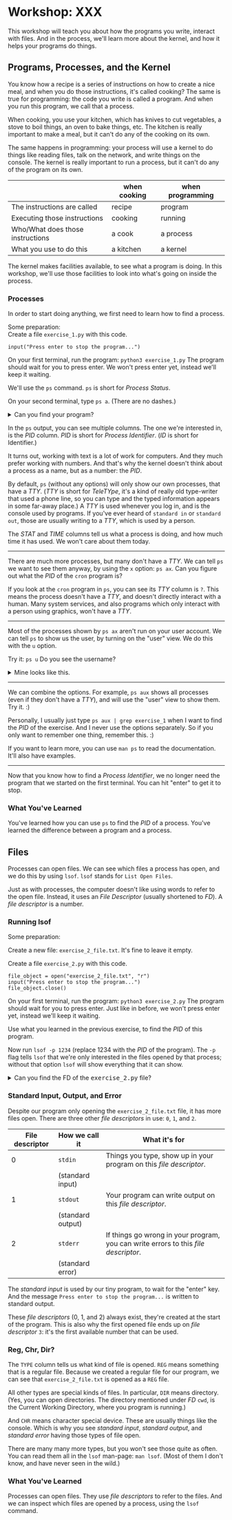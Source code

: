 # Workshop: XXX

This workshop will teach you about how the programs you write, interact with files.
And in the process, we'll learn more about the kernel, and how it helps your programs do things.



## Programs, Processes, and the Kernel
<!-- XXX
  Maybe remove the kitchen/kernel from this section?
  It's not used much beyond telling that kernels think of processes by a number...
  Instead of saying that the kernel needs this to be a number,
  we can say the computer needs this to be a number instead.
  -->

<!--
  Am comparing a program, process, and kernel, to an analogy of cooking.
  The analogy is not perfect, but I hope it works sufficiently well to get people an idea.
  Truth is, kernels are super nebulous to explain, and we kind of don't want to dive in deeply.
  -->

You know how a recipe is a series of instructions on how to create a nice meal, and when you do those instructions, it's called cooking?
The same is true for programming: the code you write is called a program.
And when you run this program, we call that a process.

When cooking, you use your kitchen, which has knives to cut vegetables, a stove to boil things, an oven to bake things, etc.
The kitchen is really important to make a meal, but it can't do any of the cooking on its own.

The same happens in programming: your process will use a kernel to do things like reading files, talk on the network, and write things on the console.
The kernel is really important to run a process, but it can't do any of the program on its own.

|                                  | when cooking  | when programming |
|----------------------------------|---------------|------------------|
| The instructions are called      | recipe        | program          |
| Executing those instructions     | cooking       | running          |
| Who/What does those instructions | a cook        | a process        |
| What you use to do this          | a kitchen     | a kernel         |

The kernel makes facilities available, to see what a program is doing.
In this workshop, we'll use those facilities to look into what's going on inside the process.



### Processes

In order to start doing anything, we first need to learn how to find a process.

Some preparation:  
Create a file `exercise_1.py` with this code.
```
input("Press enter to stop the program...")
```
On your first terminal, run the program: `python3 exercise_1.py`
The program should wait for you to press enter.
We won't press enter yet, instead we'll keep it waiting.

<!--
  I'm teaching the BSD invocation of ps.
  Yes, it's older, and doesn't have friendly dashes.
  But it works also on BSDs and apple 'puters.
  Also, it's the syntax I'm used to.
  -->

We'll use the `ps` command.
`ps` is short for *Process Status*.
<!--
  The linux man-page doesn't tell you this.
  -->

On your second terminal, type `ps a`.
(There are no dashes.)
<!--
  On BSD, you can just use `ps`. But on linux, that selects only processes on the current terminal.
  Since we're using a second terminal, that wouldn't show out python process.
  Unix is messy like that. :P
  -->
<details>
<summary>Can you find your program?</summary>

The `ps a` command should show you something like this:
```
ariane@ubuntu2204:~$ ps a
    PID TTY      STAT   TIME COMMAND
    664 tty1     Ss+    0:00 /sbin/agetty -o -p -- \u --noclear tty1 linux
  62705 pts/0    Ss     0:00 -bash
  62849 pts/1    Ss     0:00 -bash
  63235 ttyS0    Ss+    0:00 /sbin/agetty -o -p -- \u --keep-baud 115200,57600,38400,9600 ttyS0
  64981 pts/1    S+     0:00 python3 exercise_1.py
  64983 pts/0    R+     0:00 ps a
```

In the example output, you can see the program on the second-to-last line:
```
  64981 pts/1    S+     0:00 python3 exercise_1.py
```

</details>

In the `ps` output, you can see multiple columns.
The one we're interested in, is the *PID* column.
*PID* is short for *Process Identifier*.
(*ID* is short for Identifier.)

It turns out, working with text is a lot of work for computers.
And they much prefer working with numbers.
And that's why the kernel doesn't think about a process as a name, but as a number: the *PID*.

By default, `ps` (without any options) will only show our own processes, that have a *TTY*.
(*TTY* is short for *TeleTYpe*, it's a kind of really old type-writer that used a phone line, so you can type and the typed information appears in some far-away place.)
A *TTY* is used whenever you log in, and is the console used by programs.
If you've ever heard of `standard in` or `standard out`, those are usually writing to a *TTY*, which is used by a person.

The *STAT* and *TIME* columns tell us what a process is doing, and how much time it has used.
We won't care about them today.

----

There are much more processes, but many don't have a *TTY*.
We can tell `ps` we want to see them anyway, by using the `x` option: `ps ax`.
Can you figure out what the *PID* of the `cron` program is?

If you look at the `cron` program in `ps`, you can see its *TTY* column is `?`.
This means the process doesn't have a *TTY*, and doesn't directly interact with a human.
Many system services, and also programs which only interact with a person using graphics, won't have a *TTY*.

----

Most of the processes shown by `ps ax` aren't run on your user account.
We can tell `ps` to show us the user, by turning on the "user" view.
We do this with the `u` option.

Try it: `ps u`
Do you see the username?

<details>
<summary>Mine looks like this.</summary>

```
ariane@ubuntu2204:~$ ps u
USER         PID %CPU %MEM    VSZ   RSS TTY      STAT START   TIME COMMAND
ariane     62705  0.0  0.1   8972  5812 pts/0    Ss   Feb22   0:00 -bash
ariane     62849  0.0  0.1   9000  5944 pts/1    Ss+  Feb22   0:00 -bash
ariane     65081  0.0  0.0  10072  1560 pts/0    R+   15:21   0:00 ps u
```
Now you know my name. :)

</details>

----

We can combine the options.
For example, `ps aux` shows all processes (even if they don't have a *TTY*), and will use the "user" view to show them.
Try it. :)

Personally, I usually just type `ps aux | grep exercise_1` when I want to find the *PID* of the exercise.
And I never use the options separately.
So if you only want to remember one thing, remember this. :)

If you want to learn more, you can use `man ps` to read the documentation.
It'll also have examples.

----

Now that you know how to find a *Process Identifier*, we no longer need the program that we started on the first terminal.
You can hit "enter" to get it to stop.

### What You've Learned

You've learned how you can use `ps` to find the *PID* of a process.
You've learned the difference between a program and a process.



## Files

Processes can open files.
We can see which files a process has open, and we do this by using `lsof`.
`lsof` stands for `List Open Files`.

Just as with processes, the computer doesn't like using words to refer to the open file.
Instead, it uses an *File Descriptor* (usually shortened to *FD*).
A *file descriptor* is a number.

### Running lsof

<!--
  I've omitted the `sudo lsof | grep /var/log/syslog` style of finding which process has a particular file open.
  It's very useful, but I think explaining this distracts from the goal (learning how processes and kernel interact).
  It's also not super easy to explain, without explaining `sudo`, and thus users, permissions, and oh my...
  -->

Some preparation:

Create a new file: `exercise_2_file.txt`.
It's fine to leave it empty.

Create a file `exercise_2.py` with this code.
```
file_object = open("exercise_2_file.txt", "r")
input("Press enter to stop the program...")
file_object.close()
```
On your first terminal, run the program: `python3 exercise_2.py`
The program should wait for you to press enter.
Just like in before, we won't press enter yet, instead we'll keep it waiting.

Use what you learned in the previous exercise, to find the *PID* of this program.

Now run `lsof -p 1234` (replace 1234 with the *PID* of the program).
The `-p` flag tells `lsof` that we're only interested in the files opened by that process; without that option `lsof` will show everything that it can show.

<details>
<summary>Can you find the FD of the <tt>exercise_2.py</tt> file?</summary>

If I run `lsof` on the program, I see this.
You should see something similar.
```
ariane@ubuntu2204:~$ lsof -p 65262
COMMAND   PID   USER   FD   TYPE DEVICE SIZE/OFF    NODE NAME
python3 65262 ariane  cwd    DIR  253,0     4096  262145 /home/ariane/programming
python3 65262 ariane  rtd    DIR  253,0     4096       2 /
python3 65262 ariane  txt    REG  253,0  5937800 3670306 /usr/bin/python3.10
python3 65262 ariane  mem    REG  253,0    27002 3691433 /usr/lib/x86_64-linux-gnu/gconv/gconv-modules.cache
python3 65262 ariane  mem    REG  253,0  3048928 3684223 /usr/lib/locale/locale-archive
python3 65262 ariane  mem    REG  253,0  2220400 3691022 /usr/lib/x86_64-linux-gnu/libc.so.6
python3 65262 ariane  mem    REG  253,0   108936 3681429 /usr/lib/x86_64-linux-gnu/libz.so.1.2.11
python3 65262 ariane  mem    REG  253,0   194872 3704849 /usr/lib/x86_64-linux-gnu/libexpat.so.1.8.7
python3 65262 ariane  mem    REG  253,0   940560 3691027 /usr/lib/x86_64-linux-gnu/libm.so.6
python3 65262 ariane  mem    REG  253,0   240936 3691016 /usr/lib/x86_64-linux-gnu/ld-linux-x86-64.so.2
python3 65262 ariane    0u   CHR  136,1      0t0       4 /dev/pts/1
python3 65262 ariane    1u   CHR  136,1      0t0       4 /dev/pts/1
python3 65262 ariane    2u   CHR  136,1      0t0       4 /dev/pts/1
python3 65262 ariane    3r   REG  253,0        0  262147 /home/ariane/programming/exercise_2_file.txt
```

I can see the file mentioned on the last line:
```
python3 65262 ariane    3r   REG  253,0        0  262147 /home/ariane/programming/exercise_2_file.txt
```
The *FD* column says `3r`.
This means the file is on *FD* 3.
(The `r` suffix, means it is opened for reading.)

</details>

### Standard Input, Output, and Error

Despite our program only opening the `exercise_2_file.txt` file, it has more files open.
There are three other *file descriptors* in use: `0`, `1`, and `2`.

| File descriptor | How we call it    | What it's for                                                                       |
|-----------------|-------------------|-------------------------------------------------------------------------------------|
| 0               | `stdin`           | Things you type, show up in your program on this *file descriptor*.                 |
|                 | (standard input)  |                                                                                     |
| 1               | `stdout`          | Your program can write output on this *file descriptor*.                            |
|                 | (standard output) |                                                                                     |
| 2               | `stderr`          | If things go wrong in your program, you can write errors to this *file descriptor*. |
|                 | (standard error)  |                                                                                     |

The *standard input* is used by our tiny program, to wait for the "enter" key.
And the message `Press enter to stop the program...` is written to standard output.

These *file descriptors* (0, 1, and 2) always exist, they're created at the start of the program.
This is also why the first opened file ends up on *file descriptor* `3`: it's the first available number that can be used.

### Reg, Chr, Dir?

The `TYPE` column tells us what kind of file is opened.
`REG` means something that is a regular file.
Because we created a regular file for our program, we can see that `exercise_2_file.txt` is opened as a `REG` file.

All other types are special kinds of files.
In particular, `DIR` means directory.
(Yes, you can open directories. The directory mentioned under *FD* `cwd`, is the Current Working Directory, where you program is running.)

And `CHR` means character special device.
These are usually things like the console.
Which is why you see *standard input*, *standard output*, and *standard error* having those types of file open.

There are many many more types, but you won't see those quite as often.
You can read them all in the `lsof` man-page: `man lsof`.
(Most of them I don't know, and have never seen in the wild.)

### What You've Learned

Processes can open files.
They use *file descriptors* to refer to the files.
And we can inspect which files are opened by a process, using the `lsof` command.
